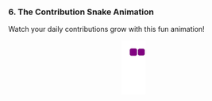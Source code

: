 ### **6. The Contribution Snake Animation**

Watch your daily contributions grow with this fun animation!

<p align="center">
  <img src="https://raw.githubusercontent.com/rushour21/rushour21/output/github-snake.gif" alt="GitHub Contribution Snake Animation" style="max-width: 90%; height: auto;"/>
</p>
